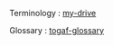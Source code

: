 Terminology : [my-drive](https://drive.google.com/file/d/1f9BL4EVVCU0pJY9FIwE3K-ttgbRzDoLb/view?usp=sharing)

Glossary : [togaf-glossary](https://pubs.opengroup.org/onlinepubs/9698999899/toc.pdf)

